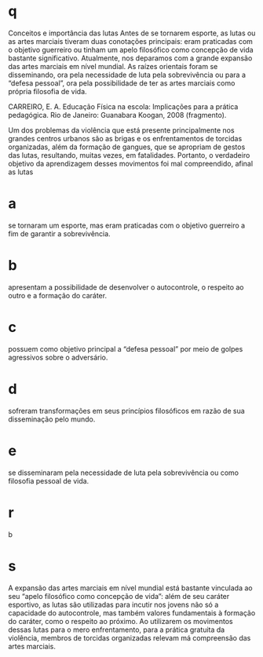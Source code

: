 # q
Conceitos e importância das lutas Antes de se tornarem esporte, as lutas ou as artes marciais tiveram duas conotações principais: eram praticadas com o objetivo guerreiro ou tinham um apelo filosófico como concepção de vida bastante significativo. Atualmente, nos deparamos com a grande expansão das artes marciais em nível mundial. As raízes orientais foram se disseminando, ora pela necessidade de luta pela sobrevivência ou para a “defesa pessoal”, ora pela possibilidade de ter as artes marciais como própria filosofia de vida.

CARREIRO, E. A. Educação Física na escola: Implicações para a prática pedagógica. Rio de Janeiro: Guanabara Koogan, 2008 (fragmento).

Um dos problemas da violência que está presente principalmente nos grandes centros urbanos são as brigas e os enfrentamentos de torcidas organizadas, além da formação de gangues, que se apropriam de gestos das lutas, resultando, muitas vezes, em fatalidades. Portanto, o verdadeiro objetivo da aprendizagem desses movimentos foi mal compreendido, afinal as lutas

# a
se tornaram um esporte, mas eram praticadas com o objetivo guerreiro a fim de garantir a sobrevivência.

# b
apresentam a possibilidade de desenvolver o autocontrole, o respeito ao outro e a formação do caráter.

# c
possuem como objetivo principal a “defesa pessoal” por meio de golpes agressivos sobre o adversário.

# d
sofreram transformações em seus princípios filosóficos em razão de sua disseminação pelo mundo.

# e
se disseminaram pela necessidade de luta pela sobrevivência ou como filosofia pessoal de vida.

# r
b

# s
A expansão das artes marciais em nível mundial está bastante vinculada ao seu “apelo filosófico como concepção de vida”: além de seu caráter esportivo, as lutas são utilizadas para incutir nos jovens não só a capacidade do autocontrole, mas também valores fundamentais à formação do caráter, como o respeito ao próximo. Ao utilizarem os movimentos dessas lutas para o mero enfrentamento, para a prática gratuita da violência, membros de torcidas organizadas relevam má compreensão das artes marciais.
